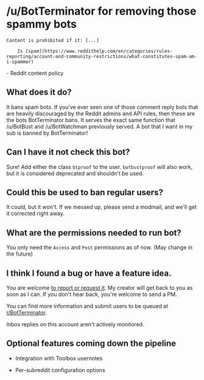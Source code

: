 # /u/BotTerminator for removing those spammy bots

    Content is prohibited if it: [...]

        Is [spam](https://www.reddithelp.com/en/categories/rules-reporting/account-and-community-restrictions/what-constitutes-spam-am-i-spammer)

\- Reddit content policy

## What does it do?

It bans spam bots. If you've ever seen one of those comment reply bots that are heavily discouraged by the Reddit admins and API rules, then these are the bots BotTerminator bans. It serves the exact same function that /u/BotBust and /u/BotWatchman previously served.
A bot that I want in my sub is banned by BotTerminator! 

## Can I have it not check this bot?

Sure! Add either the class `btproof` to the user. `botbustproof` will also work, but it is considered deprecated and shouldn't be used.

## Could this be used to ban regular users?

It could, but it won't. If we messed up, please send a modmail, and we'll get it corrected right away.


## What are the permissions needed to run bot?

You only need the `Access` and `Post` permissions as of now. (May change in the future)

## I think I found a bug or have a feature idea.

You are welcome [to report or request it](https://www.reddit.com/message/compose?to=/r/BotTerminator). My creator will get back to you as soon as I can. If you don't hear back, you're welcome to send a PM.

You can find more information and submit users to be queued at [r/BotTerminator](https://www.reddit.com/r/BotTerminator/).

Inbox replies on this account aren't actively monitored.

## Optional features coming down the pipeline

  - Integration with Toolbox usernotes

  - Per-subreddit configuration options
